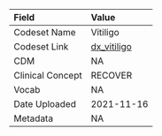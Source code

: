 |Field            |Value       |
|:----------------|:-----------|
|Codeset Name     |Vitiligo    |
|Codeset Link     |[dx_vitiligo](https://github.com/PEDSnet/Variable-Dictionary/blob/main/condition/dx_vitiligo.csv)|
|CDM              |NA          |
|Clinical Concept |RECOVER     |
|Vocab            |NA          |
|Date Uploaded    |2021-11-16  |
|Metadata         |NA          |
